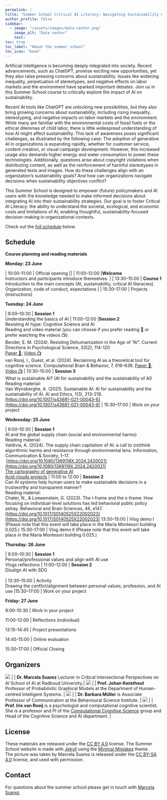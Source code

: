 ```yaml
---
permalink: /
title: "Summer School Critical AI Literacy: Navigating Sustainability Challenges "
author_profile: false
sidebar:
  - image: "/assets/images/data-center.png"
    image_alt: "Data center"
    text: 
toc: true
toc_label: "About the summer school"
toc_icon: "book"
---
```


Artificial intelligence is becoming deeply integrated into society. Recent advancements, such as ChatGPT, promise exciting new opportunities, yet they also raise pressing concerns about sustainability. Issues like widening inequality, perpetuation of stereotypes, and negative effects on labor markets and the environment have sparked important debates. Join us in this Summer School course to critically explore the impact of AI on sustainability. 
 
Recent AI tools like ChatGPT are unlocking new possibilities, but they also bring growing concerns about sustainability, including rising inequality, stereotyping, and negative impacts on labor markets and the environment. While many are familiar with the environmental costs of fossil fuels or the ethical dilemmas of child labor, there is little widespread understanding of how AI might affect sustainability. This lack of awareness poses significant challenges, as illustrated by the following case: 
The adoption of generative AI in organizations is expanding rapidly, whether for customer service, content creation, or visual campaign development. However, this increased usage also demands higher energy and water consumption to power these technologies. Additionally, questions arise about copyright violations when distributing content, as well as the reinforcement of harmful stereotypes in generated texts and images. How do these challenges align with an organization’s sustainability goals? And how can organizations navigate decisions when sustainability objectives conflict? 
 
This Summer School is designed to empower (future) policymakers and AI users with the knowledge needed to make informed decisions about integrating AI into their sustainability strategies. Our goal is to foster Critical AI Literacy: the ability to understand the societal, ecological, and economic costs and limitations of AI, enabling thoughtful, sustainability-focused decision-making in organizational contexts. 

Check out the [full schedule](#schedule) below. 


## Schedule

**Course planning and reading materials** 
 
**Monday: 23 June** 

| 10:00–11:00 | Official opening || 
| 11:00–12:00 |**Welcome** <br> Instructors and participants introduce themselves. |
| 13:30–15:00 | **Course 1**  <br> Introduction to the main concepts (AI, sustainability, critical AI literacies). Organization, code of conduct, expectations |
| 15:30–17:00 | Projects (instructions) 



**Tuesday: 24 June** 

| 9:00–10:30 | **Session 1** <br> Understanding the basics of AI 
| 11:00–12:00 |**Session 2** <br> Resisting AI hype: Cognitive Science and AI <br> Reading and video material (you can choose if you prefer reading :page_facing_up: or prefer watching the videos :tv:): <br> Bender, E. M. (2024). Resisting Dehumanization in the Age of “AI”. Current Directions in Psychological Science, 33(2), 114-120 <br>[Paper :page_facing_up:](https://journals.sagepub.com/doi/10.1177/09637214231217286); [Video :tv:](https://www.youtube.com/watch?v=wuU-5rGPbyg) <br> van Rooij, I., Guest, et al. (2024). Reclaiming AI as a theoretical tool for cognitive science. Computational Brain & Behavior, 7, 616–636. [Paper :page_facing_up:](https://doi.org/10.1007/s42113-024-00217-5); [Video :tv:](https://www.youtube.com/watch?v=WrwNPVTjJpo)
| 13:30–15:00 | **Session 3** <br>What is sustainable AI? (AI for sustainability and the sustainability of AI) <br> Reading material: <br> Van Wynsberghe, A. (2021). Sustainable AI: AI for sustainability and the sustainability of AI. AI and Ethics, 1(3), 213–218. [https://doi.org/10.1007/s43681-021-00043-6](https://doi.org/10.1007/s43681-021-00043-6)
| 15:30–17:00 | Work on your project 



**Wednesday: 25 June** 
 
| 9:00–10:30 | **Session 1** <br> AI and the global supply chain (social and environmental harms) <br> Reading material: <br> Valdivia, A. (2024). The supply chain capitalism of AI: a call to (re)think algorithmic harms and resistance through environmental lens. Information, Communication & Society, 1–17.  [https://doi.org/10.1080/1369118X.2024.2420021](https://doi.org/10.1080/1369118X.2024.2420021) <br>[The cartography of generative AI](https://cartography-of-generative-ai.net) <br> [Acid clouds projects](https://acidclouds.org/#evelyn_austin)
| 11:00 to 12:00 | **Session 2** <br> Can AI systems help human users to make sustainable decisions in a trustworthy and transparent manner? <br> Reading material: <br> Chater, N., & Loewenstein, G. (2023). The i-frame and the s-frame: How focusing on individual-level solutions has led behavioral public policy astray. Behavioral and Brain Sciences, 46, e147. [https://doi.org/10.1017/S0140525X22002023](https://doi.org/10.1017/S0140525X22002023)
13:30–15:00 | Vlog demo I (Please note that this event will take place in the Maria Montesori building 0.025.)
15:30–17:00 | Vlog demo II (Please note that this event will take place in the Maria Montesori building 0.025.)
 
**Thursday: 26 June** 
 
| 9:00–10:30 | **Session 1** <br> Personal/professional values and align with AI use <br>Vlogs reflections 
| 11:00–12:00 | **Session 2** <br>Disalign AI with SDG <br>   
| 13:30–15:00  | Activity <br> Drawing the conflict/alignment between personal values, profession, and AI use 
|15:30–17:00 | Work on your project 

 
 
**Friday: 27 June** 
 
9:00–10:30 | Work in your project 
 
11:00–12:00 | Reflections (individual)
 
13:15–14:45 | Project presentations

14:45-15:00 | Online evaluation

15:30–17:00 | Official Closing 
 


## Organizers


![](/assets/images/Suarez.jpg) | | **Dr. Marcela Suarez** Lecturer in Critical Intersectional Perspectives on AI School of AI at Radboud University.| 
![](/assets/images/Kwisthout.png) | | **Prof. Johan Kwisthout** Professor of Probabilistic Graphical Models at the Department of Human-centred Intelligent Systems. | 
![](assets/images/Mueller.png) | | **Dr. Barbara Müller** is Associate Professor of Communication at the Behavioural Science Institute. | 
![](/assets/images/Iris.webp) | | **Prof. Iris van Rooij** is a psychologist and computational cognitive scientist. She is a professor and PI of the [Computational Cognitive Science](https://www.ru.nl/en/departments/donders-centre-for-cognition/computational-cognitive-science) group and Head of the Cognitive Science and AI department. |



## License

These materials are released under the [CC BY 4.0](https://creativecommons.org/licenses/by/4.0/) license. The Summer School website is made with [Jekyll](https://jekyllrb.com) using the [Minimal Mistakes](https://mmistakes.github.io/minimal-mistakes) theme.  
The picture was taken by Marcela Suarez is released under the [CC BY-SA 4.0](https://creativecommons.org/licenses/by-sa/4.0/) license, and used with permission.

## Contact

For questions about the summer school please get in touch with [Marcela Suarez](mailto:marcela.suarezestrada@ru.nl).
